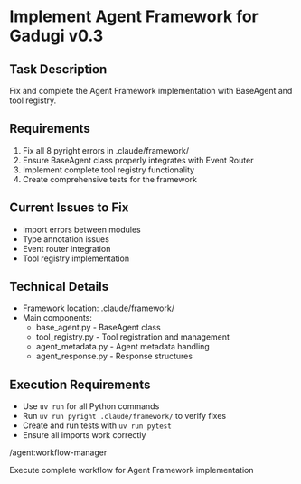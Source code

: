 # Implement Agent Framework for Gadugi v0.3

## Task Description
Fix and complete the Agent Framework implementation with BaseAgent and tool registry.

## Requirements
1. Fix all 8 pyright errors in .claude/framework/
2. Ensure BaseAgent class properly integrates with Event Router
3. Implement complete tool registry functionality
4. Create comprehensive tests for the framework

## Current Issues to Fix
- Import errors between modules
- Type annotation issues
- Event router integration
- Tool registry implementation

## Technical Details
- Framework location: .claude/framework/
- Main components:
  - base_agent.py - BaseAgent class
  - tool_registry.py - Tool registration and management
  - agent_metadata.py - Agent metadata handling
  - agent_response.py - Response structures

## Execution Requirements
- Use `uv run` for all Python commands
- Run `uv run pyright .claude/framework/` to verify fixes
- Create and run tests with `uv run pytest`
- Ensure all imports work correctly

/agent:workflow-manager

Execute complete workflow for Agent Framework implementation